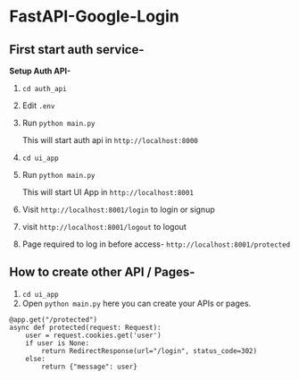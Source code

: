 # FastAPI-Google-Login
 

## First start auth service-

**Setup Auth API-**

1. `cd auth_api`
2. Edit `.env`
3. Run `python main.py`
   
   This will start auth api in `http://localhost:8000`


4. `cd ui_app`
5. Run `python main.py`

   This will start UI App in `http://localhost:8001`

6. Visit `http://localhost:8001/login` to login or signup
7. visit `http://localhost:8001/logout` to logout
8. Page required to log in before access- `http://localhost:8001/protected`


## How to create other API / Pages-
1. `cd ui_app`
2. Open `python main.py` here you can create your APIs or pages.


```
@app.get("/protected")
async def protected(request: Request):
    user = request.cookies.get('user')
    if user is None:
        return RedirectResponse(url="/login", status_code=302)
    else:
        return {"message": user}
```

